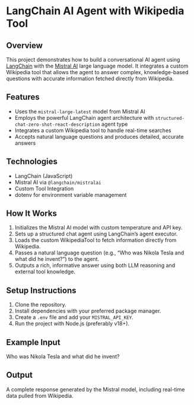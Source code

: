 
# LangChain AI Agent with Wikipedia Tool

## Overview

This project demonstrates how to build a conversational AI agent using [LangChain](https://js.langchain.com/) with the [Mistral AI](https://mistral.ai/) large language model. It integrates a custom Wikipedia tool that allows the agent to answer complex, knowledge-based questions with accurate information fetched directly from Wikipedia.

## Features

* Uses the `mistral-large-latest` model from Mistral AI
* Employs the powerful LangChain agent architecture with `structured-chat-zero-shot-react-description` agent type
* Integrates a custom Wikipedia tool to handle real-time searches
* Accepts natural language questions and produces detailed, accurate answers

## Technologies

* LangChain (JavaScript)
* Mistral AI via `@langchain/mistralai`
* Custom Tool Integration
* dotenv for environment variable management

## How It Works

1. Initializes the Mistral AI model with custom temperature and API key.
2. Sets up a structured chat agent using LangChain’s agent executor.
3. Loads the custom WikipediaTool to fetch information directly from Wikipedia.
4. Passes a natural language question (e.g., “Who was Nikola Tesla and what did he invent?”) to the agent.
5. Outputs a rich, informative answer using both LLM reasoning and external tool knowledge.

## Setup Instructions

1. Clone the repository.
2. Install dependencies with your preferred package manager.
3. Create a `.env` file and add your `MISTRAL_API_KEY`.
4. Run the project with Node.js (preferably v18+).

## Example Input

Who was Nikola Tesla and what did he invent?

## Output

A complete response generated by the Mistral model, including real-time data pulled from Wikipedia.


